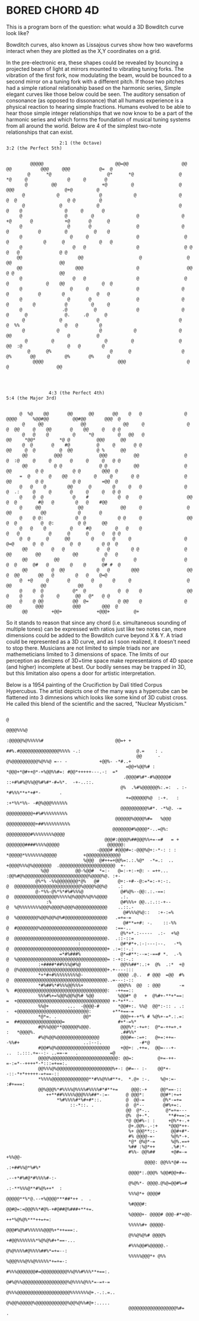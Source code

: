 # BORED CHORD 4D

This is a program born of the question: what would a 3D Bowditch curve look like? 

Bowditch curves, also known as Lissajous curves show how two waveforms interact when they are plotted as the X,Y coordinates on a grid.

In the pre-electronic era, these shapes could be revealed by bouncing a projected beam of light at mirrors mounted to vibrating tuning forks. 
The vibration of the first fork, now modulating the beam, would be bounced to a second mirror on a tuning fork with a different pitch. 
If those two pitches had a simple rational relationahip based on the harmonic series, Simple elegant curves like those below could be seen.
The auditory sensation of consonance (as opposed to dissonance) that all humans experience is a physical reaction to hearing simple fractions.
Humans evolved to be able to hear those simple integer relationships that we now know to be a part of the harmonic series and which forms
the foundation of musical tuning systems from all around the world. Below are 4 of the simplest two-note relationships that can exist.
                                                                                                                               
                                                                                                                                   
                                                                                                                                   

                        2:1 (the Octave)                                           3:2 (the Perfect 5th)
                                                                                                              
                                                                                                                             
             @@@@@                           @@=@@                    @@  @@           @@@     @@@           @=  @           
            @      *@                     @*      *@                 @       *@     @               @     @       @          
           @         @@                 +@         @                 @          @@@                   @+@         @          
          @            @               @            @                @         @  @                   @ @         @          
          @             @             @                              @        @    @                @     @       @          
         @                @         @                @                @     +@       @            +@       @      @          
         @                 @       @                 @                @    @           @         @          @    @           
         @                  @     @                  @                 @  @             @      @             @   @           
         @                   @   @                   @                 @ @                @   @               @ @            
        @@                     @@                     @                 @                  @@                  @@            
        @@                    @@@                    @                  @@                 @ @                 @@            
         @                   @   @                   @                 @  @              @    @@              @  @           
         @                  @     @                  @                @    @           @        @            @   @           
         @                 @       @                 @                @     @         @           @         @     @          
         @               .@          @               @                @      @      @              @.     .@      @          
          @             @             @                              @         @  %%                 @   @        @          
          @            @               @            @                @          @@                     @          @          
           @         @                   @         @                 @        @@  :@                 @   @        @          
            @      @%                      @      @                   @     @%       @@           @%       @%     @          
              @@@@                            @@@                       @                   @                  @@            
                                                                                                                             
                                                                                                                             
                                                                                                                                                                                                                                                    
                                                                                                                             
                    4:3 (the Perfect 4th)                                         5:4 (the Major 3rd)                        

                                                                                                                             
         @  %@    @@       @@      @@       @@    @   @                @  @@@@      %@@#@@         @@#@@       @@@  @         
          @     @@              @@              @@     @                @  @  @@     @    @@       @    @@     @   @ @         
          @   @    @         @     *@         @   @@   @                 @@     *@@*         *@ @          @@@      @@         
          @  @       @    #@          @     @       @ @                  @@     @  @         @  @@         @ %      @@         
          @@          @@@              @@@          @@                 @  @  :@     @     @       @     @     @   @ @         
          @@          @ @              @ @          @@                 @   @@         @ @           @ @        @@@  @         
         =  @       @    @@          @     @       @ @                 @   @@         @ @           @ @        =@@  @         
         @   @    @        @@      @        @     @   @                @  @  .:     @     @       @     @     @   @ @         
         @    @  @           @    #           @  @    @                 @@     @  @        #@   @        @   @    #@@         
         @     @@              @@              @@     @                 @       @@           @@            @       @          
         @    @ @:            @  @            @ @     @                 @@     @  @         @  @:         @ @      @@         
         @   @    @         @     #@         @   @    @                   @   @           @      @      @     @   @ @         
         @  @      @      @@        @       @     @                    @   @=@       @  @          @  @        @ @  @         
          @@         @   @            @   @        @ @                 @   @@         @@            @@          @   @         
          @@          @@                @           @                  @  @  @      @#   @        @    @      @# #  @         
          @@         @  @@            @   @        @@@                  @@     @  @@       @@   @        @   @    @=@         
         @  +@     @       @        @       @     @                     @       @@           @@            @@      @          
         @    @  @           @*  @            @  @    @                 @@    @    @       @     @      @@   @*   @ @         
         @    @ @@           @@  @=           @ @@    @                @   @@         @@@           @@@        @@@  @         
          @@         +@@+             +@@@+         @+                                                                        
                                                                                                                             
                                                                                                                                                                                                                                                                                                                       
                                                                                                                                                     

                                                                                                                                                         
So it stands to reason that since any chord (i.e. simultaneous sounding of multiple tones) can be expressed with ratios just like two notes can,
more dimensions could be added to the Bowditch curve beyond X & Y. A triad could be represented as a 3D curve, and as I soon realized, it doesn't
need to stop there. Musicians are not limited to simple triads nor are mathemeticians limited to 3 dimensions of space. The limits of our
perception as denizens of 3D+time space make representaions of 4D space (and higher) incomplete at best. Our bodily senses may be trapped in 3D,
but this limitation also opens a door for artistic interpretation.

Below is a 1954 painting of the Crucifiction by Dalí titled Corpus Hypercubus. The artist depicts one of the many ways a hypercube can be flattened
into 3 dimnesions which looks like some kind of 3D cubist cross. He called this blend of the scientific and the sacred, "Nuclear Mysticism."


                                                                                                                                                       
                                                                                                                                                   
                                                                                                                                                   
                                                                                @                                                                  
                                                                         @@@@%%%@                                                                  
                                                                   :@@@@@%@%%%%%#                           @@=+ +                                 
                                                         ##%.#@@@@@@@@@@@@@@@%%%% -.:                     @.=    : .                               
                                                     @@      -  @%@@@@@@@@@@%@%%@ =-- -            +@@%- -*#..+                                    
                                                 =@@+%@@%# :    *@@@+*@#++@*-+%@@%%#=: #@@*+++++---.-:  =*                                         
                                                .@@@@#%#*-#%@@@@@# ::+#%#%@%%@@%#%#*-#=%*.  -+-..::.                                               
                                               @%  .%#%@@@@@@%:.=:  . :-*#%%%**+*+#*-       .                                                      
                                                 +=@@@@@@%@  :-+.   :  :+*%%*%%- -#@%@@@%%%%%%                                                     
                                               @@@@@@@@@@%#*. -*%@. -= @@@@@@@@@@+#%#%%%%%%%%%                                                     
                                             @@@@@@%@@@@%#=   %@@@    @@@@@@@@@@@+##%%%%%%%%%%                                                     
                                            @@@@@@@#%@@@@*-..=@%:       @@@@@@@@@#%%%%%%%%@@@@                                                     
                                         @@@#:@@@@%##@@@%%+=-=#   = +     @@@@@@@####%%%%@@@@@                  @@@@@@:                            
                                      -@@@@# #@@@#=:-@@@%@+:-*-: : :       *@@@@@*%%%%%%%@@@@@          +@@@@@@@@@@@@@                             
                                 %@@@  @#++=+@@%=:.:.%@*  -*=.:  ..          +@@@@%%%@%@@@@@@@  .@@@@@@@@@@@@@@@@@@@@@  +-                         
                 %@@          @@-%@@#  *=:-   @=:-+:-+@: - =++...               :@@%#@%@@@@@@@@@@@@@@@@@@@@@@@@%@@@@%@. :+-                        
               @%*% -%%@@@@@@@@*@%   @#       @+:-+#--@:=*=:-+:-:.              @  @@@@@@@@@@@@@@@@@@@@@@@@@%@@@@%@@%@    .:                       
               @-*%%-@%*%*#%#%%%@              @#%@%--@@:.:.-==:                @  @@@@@@@@@@@@@@@@%%%%%@%@@@%%@%%@@@@     .:.                     
                   :%                          @#%%%+ @@..:.::-+--              @  %@%%%%%%%%@@@%@@@@%@@@%@@@@@@@@@@@@    ..::.-                   
                                                @#%%%@%@::   :+-:=%             @  %@@@@@@@@%@@%@@%@%#@@@@@@@@@@@@@@@@   .=+=-=                    
                                                @#**=+#: -.    ::-%%            @  #@@@@@@@@%@@@@@@@@@@@@@@@@@@@@@@@@@   :==-..                    
                                               @%*+*.:-----  .:-  +%@           @  @@@@@@@@@@@@@@@@@@@@@@@@@@@@@@@@@@@.  .::-::=                   
                               :               @#*#*+.:-:---:--.   -*%          @  @@@@@@@@@@@@@@@@@@@@@@@@@@@@@@@@@@@+ .:=::-.:                   
                        =*#%###%               @*=#**:--=:-==# *.  .-%          @  %@@@@@@@@@@@@@@@@@@@@@@@@@@@@@@@@@@= :-+::-.:                   
                :+####*##%%%@#%@               @@%%##*:.:+  @%  .:*  +@         @  @%@@@@@@@@@@@@@@@@@@@@@@@@@@@@@@@@@+.+----:::                   
                *+*#+#%%%%%%%%%@-             @@@@ .@..  # @@@  =@@  #%         @  @@@@@@@@@@@@@@@@@@@@@@@@@@@@@@@@@@@..=---:-::                   
                *#%##%*#%%%@@%%%+             @@@%%  @@  : @@@       -=         %  #@@@@@@@@@@@@@@@@@@@@@@@@@@@@@@@@@@:  -++==::                   
                %%%#%+=%@@%@@%@%# %@@         %@@#* @   +  @%#+-**+*==:         =  +@@@@@@@@@@@@@@@@@@@@@@@@@@@@@@@@@@@ +-*+**--                   
                %%@+       ...  -@@@@-#       *@@#+:. %%@  @@*:-:: . .:         -  +@@@@@@@@@@@@@@@@@@@@@@@@@@@:        +**+==-=                   
                *@*=. .          @@*           @@@++-+*% # %@%+-=*.:.=:         =  ##@@@@@@@@@@@@@@@@=                    #+*-=%*                  
                #@%%@@@**@@@@@@%@@@.           @@@%*:-+=+:  @*=-++=+.+          :   *@@@@%.                                .##%%*                  
                #%@%@@%@@@@@@@@@@@@@@@@        @@@#=-:=+:   @+=:++=-       -%%#+                        ..:--:.              -#*@                  
                #@@#%@%@@@@@@@@@@@@@@@@@@@@    +@@+: .++=.  @@=---+-                    ..  :.:::.+=--:- ..==-=   .            =@                  
                @@@@%@@@@@@@@@@@@@@@@@@@@@@@@@: @@=:         @+=-++-                      =-:=*--++++*-*:::=+==:.                                  
                @@%%%@%@@@@@@@@@@@@@@@@@@@@@%+-: @#=-- :-    @@*+-                           -::-*+*+++++-=+==-::                                  
                *%%%%@@@@@@@@@@@@@@**#%%@%%#**+.  *.@+ :-.    %@+:=-                            :#+===:                                            
                @@%@@@%*#%%%%@%%%%#%%%%#*#**+=     @@@:-+     @@*==-::                                                                             
                   ++**##%%%%%@@@%%%##*-:=-      @ @@@*:      @@#*:+=+                                                                             
                       *%#%%%%#*%#+#*::.         @  @@-=       @%*-=+=                                                                             
                            ::-*::. .            @  @*--       @#%+=:.                                                                             
                                                 @@  @*-..      @*=+=---                                                                           
                                                 @%  @+-*.       **#+==:=                                                                          
                                                 *@ @@#%-: :     +@%*+-.+                                                                          
                                                  @+.@@%-.-:+    *@@@*++-                                                                          
                                                  %+ @@@**::-     @@#+#*-                                                                          
                                                  #% @@@@-=-      %@%*-+.                                                                          
                                                  *@* @%@*-=      %@%.==+                                                                          
                                                  %## :%@*++      .%#:*-                                                                           
                                                  #%%- @@%##      +@#=-=     +%%@@-                                                                
                                                        @@@@: @@%%*@#-+=  .:+##%%@*%#%*                                                            
                                                  @@@@*:.@@@% %@@#@@+#=- .--+*#%#@*#%%%%#-:-                                                       
                                                  @%@%*- @@@@.@%@=@@#%=# .:-**%%%@**#%@%++*  :                                                     
                                                  %%%@*+ @@@@# @@@@@**%*@.--+%@@@@***##*++ .  .                                                    
                                                  %#@@@#: @@#@=:=@@@%%*#@%-+#@##@%###+**+=.                                                        
                                                  %@@@@+- @@@@# @@@-#*+@@-++*%@%@%***++=+=:                                                        
                                                  %%%%%#+ @@@@@-@@@#%@%#%%%%%%@@@%+*++===:.                                                        
                                                  @%%@%@%# @@@@% +#@@%%%%%%%*%@%@%#+*==-...                                                        
                                                  #%%%@@#%@@@@@.- @%@%%%%#@%%%%##%*=+=--:                                                          
                                                  %%%%%@@@*+ @%%  %@@@%%%@%%@%%%%%*+=+=-:                                                          
                                                  #%%%@@@@@@@#=@@@@@@@@@@%%@%%#%%%**+==:.                                                          
                                                  @#%@%%@@@@@@@@@@@@@@@@@%@%%%%@%%*=-=+-=                                                          
                                                  @%%%@@@@@@@@@@@@@@@@@@@@%%%%%%%@+.-.:.=..                                                        
                                                  @%@@%@@@@@%@@@@@@@@@@@@%@@%@%%#@+:.....                                                          
                                                  @@@@@@@@@@@@@@@@@@%#=               .                                                            
                                                                                                                                                   
                                                                                                                                                   
                                                                                                                                                   
                                                                                                                             

